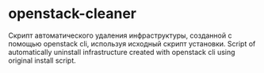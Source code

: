 # openstack-cleaner
Скрипт автоматического удаления инфраструктуры, созданной с помощью openstack cli, используя исходный скрипт установки. Script of automatically uninstall infrastructure created with openstack cli using original install script.
